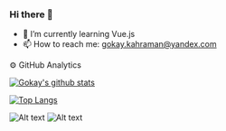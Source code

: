 ### Hi there 👋


- 🌱 I’m currently learning Vue.js
- 📫 How to reach me: gokay.kahraman@yandex.com


⚙️ GitHub Analytics

[![Gokay's github stats](https://github-readme-stats.vercel.app/api?username=GokayKahraman&count_private=true&show_icons=true&theme=dark&hide_rank=false&&hide=issues,contribs)](https://github.com/anuraghazra/github-readme-stat)

[![Top Langs](https://github-readme-stats.vercel.app/api/top-langs/?username=GokayKahraman&layout=compact&theme=dark)](https://github.com/anuraghazra/github-readme-stats)




![Alt text](![image](https://user-images.githubusercontent.com/54667236/130208107-0119634f-7752-445b-bb0a-84e70b735b32.png)) ![Alt text](https://user-images.githubusercontent.com/54667236/130207522-464fb070-7774-4af7-80c3-967aacd75dd2.png) 
